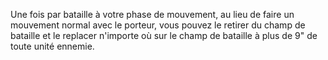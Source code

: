 Une fois par bataille à votre phase de mouvement, au lieu de faire un mouvement normal avec le porteur, vous pouvez le retirer du champ de bataille et le replacer n'importe où sur le champ de bataille à plus de 9" de toute unité ennemie.